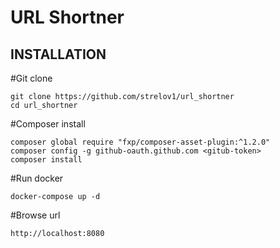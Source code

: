 URL Shortner
============================

INSTALLATION
------------

#Git clone
```
git clone https://github.com/strelov1/url_shortner
cd url_shortner
```

#Composer install
```
composer global require "fxp/composer-asset-plugin:^1.2.0"
composer config -g github-oauth.github.com <gitub-token>
composer install
```

#Run docker
```
docker-compose up -d
```

#Browse url
```
http://localhost:8080
```